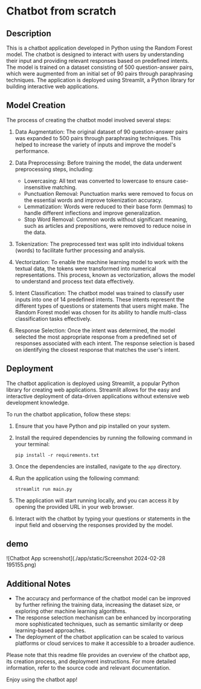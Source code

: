 # Chatbot from scratch

## Description
This is a chatbot application developed in Python using the Random Forest model. The chatbot is designed to interact with users by understanding their input and providing relevant responses based on predefined intents. The model is trained on a dataset consisting of 500 question-answer pairs, which were augmented from an initial set of 90 pairs through paraphrasing techniques. The application is deployed using Streamlit, a Python library for building interactive web applications.

## Model Creation
The process of creating the chatbot model involved several steps:

1. Data Augmentation: The original dataset of 90 question-answer pairs was expanded to 500 pairs through paraphrasing techniques. This helped to increase the variety of inputs and improve the model's performance.

2. Data Preprocessing: Before training the model, the data underwent preprocessing steps, including:
   - Lowercasing: All text was converted to lowercase to ensure case-insensitive matching.
   - Punctuation Removal: Punctuation marks were removed to focus on the essential words and improve tokenization accuracy.
   - Lemmatization: Words were reduced to their base form (lemmas) to handle different inflections and improve generalization.
   - Stop Word Removal: Common words without significant meaning, such as articles and prepositions, were removed to reduce noise in the data.

3. Tokenization: The preprocessed text was split into individual tokens (words) to facilitate further processing and analysis.

4. Vectorization: To enable the machine learning model to work with the textual data, the tokens were transformed into numerical representations. This process, known as vectorization, allows the model to understand and process text data effectively.

5. Intent Classification: The chatbot model was trained to classify user inputs into one of 14 predefined intents. These intents represent the different types of questions or statements that users might make. The Random Forest model was chosen for its ability to handle multi-class classification tasks effectively.

6. Response Selection: Once the intent was determined, the model selected the most appropriate response from a predefined set of responses associated with each intent. The response selection is based on identifying the closest response that matches the user's intent.

## Deployment
The chatbot application is deployed using Streamlit, a popular Python library for creating web applications. Streamlit allows for the easy and interactive deployment of data-driven applications without extensive web development knowledge.

To run the chatbot application, follow these steps:

1. Ensure that you have Python and pip installed on your system.

2. Install the required dependencies by running the following command in your terminal:
   ```
   pip install -r requirements.txt
   ```

3. Once the dependencies are installed, navigate to the `app` directory.

4. Run the application using the following command:
   ```
   streamlit run main.py
   ```

5. The application will start running locally, and you can access it by opening the provided URL in your web browser.

6. Interact with the chatbot by typing your questions or statements in the input field and observing the responses provided by the model.

## demo
![Chatbot App screenshot](./app/static/Screenshot 2024-02-28 195155.png)

## Additional Notes
- The accuracy and performance of the chatbot model can be improved by further refining the training data, increasing the dataset size, or exploring other machine learning algorithms.
- The response selection mechanism can be enhanced by incorporating more sophisticated techniques, such as semantic similarity or deep learning-based approaches.
- The deployment of the chatbot application can be scaled to various platforms or cloud services to make it accessible to a broader audience.

Please note that this readme file provides an overview of the chatbot app, its creation process, and deployment instructions. For more detailed information, refer to the source code and relevant documentation.

Enjoy using the chatbot app!